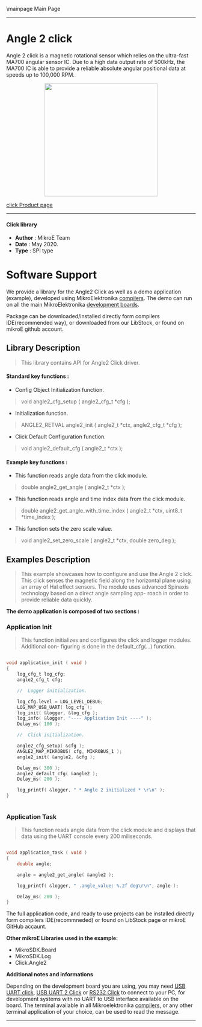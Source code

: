 \mainpage Main Page
 
---
# Angle 2 click

Angle 2 click is a magnetic rotational sensor which relies on the ultra-fast MA700 angular sensor IC. Due to a high data output rate of 500kHz, the MA700 IC is able to provide a reliable absolute angular positional data at speeds up to 100,000 RPM.

<p align="center">
  <img src="http://download.mikroe.com/images/click_for_ide/angle2_click.png" height=300px>
</p>

[click Product page](<https://www.mikroe.com/angle-2-click>)

---


#### Click library 

- **Author**        : MikroE Team
- **Date**          : May 2020.
- **Type**          : SPI type


# Software Support

We provide a library for the Angle2 Click 
as well as a demo application (example), developed using MikroElektronika 
[compilers](http://shop.mikroe.com/compilers). 
The demo can run on all the main MikroElektronika [development boards](http://shop.mikroe.com/development-boards).

Package can be downloaded/installed directly form compilers IDE(recommended way), or downloaded from our LibStock, or found on mikroE github account. 

## Library Description

> This library contains API for Angle2 Click driver.

#### Standard key functions :

- Config Object Initialization function.
> void angle2_cfg_setup ( angle2_cfg_t *cfg ); 
 
- Initialization function.
> ANGLE2_RETVAL angle2_init ( angle2_t *ctx, angle2_cfg_t *cfg );

- Click Default Configuration function.
> void angle2_default_cfg ( angle2_t *ctx );


#### Example key functions :

- This function reads angle data from the click module.
> double angle2_get_angle ( angle2_t *ctx );
 
- This function reads angle and time index data from the click module.
> double angle2_get_angle_with_time_index ( angle2_t *ctx, uint8_t *time_index );

- This function sets the zero scale value.
> void angle2_set_zero_scale ( angle2_t *ctx, double zero_deg );

## Examples Description

> This example showcases how to configure and use the Angle 2 click. This click senses
  the magnetic field along the horizontal plane using an array of Hal effect sensors.
  The module uses advanced Spinaxis technology based on a direct angle sampling app-
  roach in order to provide reliable data quickly. 

**The demo application is composed of two sections :**

### Application Init 

> This function initializes and configures the click and logger modules. Additional con-
  figuring is done in the default_cfg(...) function. 

```c

void application_init ( void )
{
    log_cfg_t log_cfg;
    angle2_cfg_t cfg;

    //  Logger initialization.

    log_cfg.level = LOG_LEVEL_DEBUG;
    LOG_MAP_USB_UART( log_cfg );
    log_init( &logger, &log_cfg );
    log_info( &logger, "---- Application Init ----" );
    Delay_ms( 100 );

    //  Click initialization.

    angle2_cfg_setup( &cfg );
    ANGLE2_MAP_MIKROBUS( cfg, MIKROBUS_1 );
    angle2_init( &angle2, &cfg );

    Delay_ms( 300 );
    angle2_default_cfg( &angle2 );
    Delay_ms( 200 );

    log_printf( &logger, " * Angle 2 initialized * \r\n" );
}
  
```

### Application Task

> This function reads angle data from the click module and displays that data using the
  UART console every 200 miliseconds.

```c

void application_task ( void )
{
    double angle;

    angle = angle2_get_angle( &angle2 );

    log_printf( &logger, " .angle_value: %.2f deg\r\n", angle );

    Delay_ms( 200 );
}  

```


The full application code, and ready to use projects can be  installed directly form compilers IDE(recommneded) or found on LibStock page or mikroE GitHub accaunt.

**Other mikroE Libraries used in the example:** 

- MikroSDK.Board
- MikroSDK.Log
- Click.Angle2

**Additional notes and informations**

Depending on the development board you are using, you may need 
[USB UART click](http://shop.mikroe.com/usb-uart-click), 
[USB UART 2 Click](http://shop.mikroe.com/usb-uart-2-click) or 
[RS232 Click](http://shop.mikroe.com/rs232-click) to connect to your PC, for 
development systems with no UART to USB interface available on the board. The 
terminal available in all Mikroelektronika 
[compilers](http://shop.mikroe.com/compilers), or any other terminal application 
of your choice, can be used to read the message.



---
